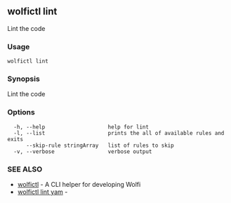 ## wolfictl lint

Lint the code

### Usage

```
wolfictl lint
```

### Synopsis

Lint the code

### Options

```
  -h, --help                    help for lint
  -l, --list                    prints the all of available rules and exits
      --skip-rule stringArray   list of rules to skip
  -v, --verbose                 verbose output
```

### SEE ALSO

* [wolfictl](wolfictl.md)	 - A CLI helper for developing Wolfi
* [wolfictl lint yam](wolfictl_lint_yam.md)	 - 

